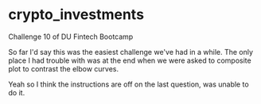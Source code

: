 # crypto_investments
Challenge 10 of DU Fintech Bootcamp

So far I'd say this was the easiest challenge we've had in a while.  The only place I had trouble with was at the end when we were asked to composite plot to contrast the elbow curves. 

Yeah so I think the instructions are off on the last question, was unable to do it.
